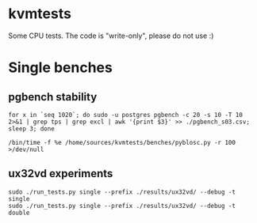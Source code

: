 kvmtests
========

Some CPU tests. The code is "write-only", please do not use :)

Single benches
==============

## pgbench stability

~~~
for x in `seq 1020`; do sudo -u postgres pgbench -c 20 -s 10 -T 10 2>&1 | grep tps | grep excl | awk '{print $3}' >> ./pgbench_s03.csv; sleep 3; done
~~~

~~~
/bin/time -f %e /home/sources/kvmtests/benches/pyblosc.py -r 100 >/dev/null
~~~

## ux32vd experiments

~~~
sudo ./run_tests.py single --prefix ./results/ux32vd/ --debug -t single
sudo ./run_tests.py single --prefix ./results/ux32vd/ --debug -t double
~~~
